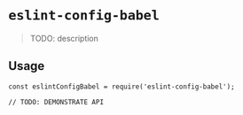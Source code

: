 # `eslint-config-babel`

> TODO: description

## Usage

```
const eslintConfigBabel = require('eslint-config-babel');

// TODO: DEMONSTRATE API
```
